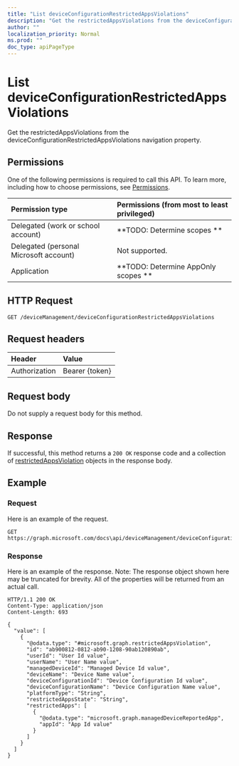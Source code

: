 ```yaml
---
title: "List deviceConfigurationRestrictedAppsViolations"
description: "Get the restrictedAppsViolations from the deviceConfigurationRestrictedAppsViolations navigation property."
author: ""
localization_priority: Normal
ms.prod: ""
doc_type: apiPageType
---
```


# List deviceConfigurationRestrictedAppsViolations

Get the restrictedAppsViolations from the deviceConfigurationRestrictedAppsViolations navigation property.

## Permissions
One of the following permissions is required to call this API. To learn more, including how to choose permissions, see [Permissions](/concepts/permissions-reference.md).

|Permission type|Permissions (from most to least privileged)|
|:---|:---|
|Delegated (work or school account)|**TODO: Determine scopes **|
|Delegated (personal Microsoft account)|Not supported.|
|Application|**TODO: Determine AppOnly scopes **|

## HTTP Request
<!-- {
  "blockType": "ignored"
}
-->
``` http
GET /deviceManagement/deviceConfigurationRestrictedAppsViolations
```

## Request headers
|Header|Value|
|:---|:---|
|Authorization|Bearer {token}|

## Request body
Do not supply a request body for this method.

## Response
If successful, this method returns a `200 OK` response code and a collection of [restrictedAppsViolation](../resources/restrictedappsviolation.md) objects in the response body.

## Example

### Request
Here is an example of the request.
<!-- {
  "blockType": "request",
  "name": "get_restrictedappsviolation"
}
-->
``` http
GET https://graph.microsoft.com/docs\api/deviceManagement/deviceConfigurationRestrictedAppsViolations
```

### Response
Here is an example of the response. Note: The response object shown here may be truncated for brevity. All of the properties will be returned from an actual call.
<!-- {
  "blockType": "response",
  "truncated": true,
  "@odata.type": "collection(microsoft.graph.restrictedappsviolation)"
}
-->
``` http
HTTP/1.1 200 OK
Content-Type: application/json
Content-Length: 693

{
  "value": [
    {
      "@odata.type": "#microsoft.graph.restrictedAppsViolation",
      "id": "ab900812-0812-ab90-1208-90ab120890ab",
      "userId": "User Id value",
      "userName": "User Name value",
      "managedDeviceId": "Managed Device Id value",
      "deviceName": "Device Name value",
      "deviceConfigurationId": "Device Configuration Id value",
      "deviceConfigurationName": "Device Configuration Name value",
      "platformType": "String",
      "restrictedAppsState": "String",
      "restrictedApps": [
        {
          "@odata.type": "microsoft.graph.managedDeviceReportedApp",
          "appId": "App Id value"
        }
      ]
    }
  ]
}
```

